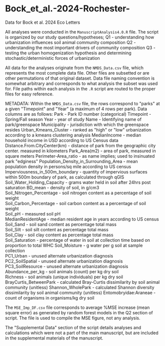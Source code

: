 # Bock_et_al.-2024-Rochester-
Data for Bock et al. 2024 Eco Letters


All analyses were conducted in the `ManuscriptAnalysis4.0.R` file. The script is organized by our study questions/hypotheses;
  Q1 - understanding how urbanization influences soil animal community composition
  Q2 - understanding the most important drivers of community composition
  Q3 - testing the urban homogenization hypothesis and determining stochastic/deterministic forces of urbanization


All data for the analyses originate from the `NMDS_Data.csv` file, which represents the most complete data file. Other files are subsetted or are other permutations of that original dataset. Data file naming convention is somewhat arbitrary and corresponds to what analysis the subset was used for. File paths within each analysis in the `.R` script are routed to the proper files for easy reference. 


METADATA:
Within the `NMDS_Data.csv` file, the rows correspond to "parks" at a given "Timepoint" and "Year" (a maximum of 4 rows per park). Data columns are as follows: 
  Park - Park ID number (categorical)
  Timepoint - Spring/Fall season
  Year - year of study
  Name - Identifying name of park/greenspace
  Municipality - jurisdiction with which the greenspace resides
  Urban_Kmeans_Cluster - ranked as "high" or "low" urbanization according to a kmeans clustering analysis
  MedianIncome - median household income in USD according to US Census data
  Distance.From.CityCenter(km) - distance of park from the geographic city center. measured in kilometers
  Park_Area(m2) - area of park, measured in square meters
  Perimeter-Area_ratio - as name implies; used to insinuated park "edginess"
  Population_Density_in_Surrounding_Area - mean population density in persons/sq mile according to US census
  Imperviousness_in_500m_boundary - quantity of impervious surfaces within 500m boundary of park, as       calculated through qGIS                        
 Soil_Water_Holding_Capacity - grams water held in soil after 24hrs post saturation                            BD_mean - density of soil, in g/cm3                                                  
 Soil_Nitrogen_Percentage - soil nitrogen content as a percentage of soil weight                            
 Soil_Carbon_Percentage - soil carbon content as a percentage of soil weight                              
 Soil_pH - measured soil pH                                                  
 MedianResidentAge - median resident age in years according to US census                         
 Soil_Sand - soil sand content as percentage total mass                                                
 Soil_Silt - soil silt content as percentage total mass                                              
 Soil_Clay - soil clay content as percentage total mass                                             
 Soil_Saturation - percentage of water in soil at collection time based on proportion to total WHC             Soil_Moisture - g water per g soil at sample collection                                             
 PC1_Urban - unused alternate urbanization diagnosis                                                 
 PC2_SoilSpatial  - unused alternate urbanization diagnosis                                           
 PC3_SoilResource  - unused alternate urbanization diagnosis                                        
 Abundance_per_kg - soil animals (count) per kg dry soil                                         
 Richness - soil animals (unique individuals) per kg dry soil                                                  BrayCurtis_BetweenPark - calculated Bray-Curtis dissimilarity by soil animal community (unitless)             Shannon_WholePark - calculated Shannon diversity dissimilarity by soil animal community (unitless)
 Entomobryidae:Araneae - count of organisms in organisms/kg dry soil
 
 
The `MSE_Imp_DF.csv` file corresponds to average %MSE increase (mean square error) as generated by random forest models in the Q2 section of script. The file is used to compile the MSE figure, not any analysis.

The "Supplemental Data" section of the script details analyses and calculations which were not a part of the main manuscript, but are included in the supplemental materials of the manuscript.